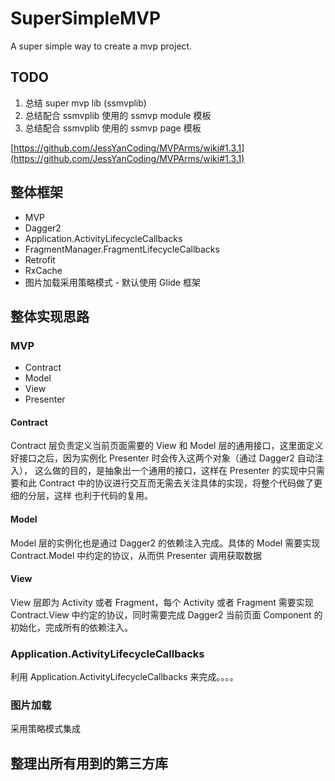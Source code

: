 # SuperSimpleMVP
A super simple way to create a mvp project.

## TODO

1. 总结 super mvp lib (ssmvplib) 
2. 总结配合 ssmvplib 使用的 ssmvp module 模板
3. 总结配合 ssmvplib 使用的 ssmvp page 模板

[https://github.com/JessYanCoding/MVPArms/wiki#1.3.1](https://github.com/JessYanCoding/MVPArms/wiki#1.3.1)

## 整体框架

- MVP
- Dagger2
- Application.ActivityLifecycleCallbacks
- FragmentManager.FragmentLifecycleCallbacks
- Retrofit
- RxCache
- 图片加载采用策略模式 - 默认使用 Glide 框架

## 整体实现思路

### MVP

- Contract
- Model
- View
- Presenter

#### Contract

Contract 层负责定义当前页面需要的 View 和 Model 层的通用接口，这里面定义好接口之后，因为实例化 Presenter 时会传入这两个对象（通过 Dagger2 自动注入），
这么做的目的，是抽象出一个通用的接口，这样在 Presenter 的实现中只需要和此 Contract 中的协议进行交互而无需去关注具体的实现，将整个代码做了更细的分层，这样
也利于代码的复用。

#### Model

Model 层的实例化也是通过 Dagger2 的依赖注入完成。具体的 Model 需要实现 Contract.Model 中约定的协议，从而供 Presenter 调用获取数据

#### View

View 层即为 Activity 或者 Fragment，每个 Activity 或者 Fragment 需要实现 Contract.View 中约定的协议，同时需要完成 Dagger2 当前页面 Component 的
初始化，完成所有的依赖注入。

### Application.ActivityLifecycleCallbacks

利用 Application.ActivityLifecycleCallbacks 来完成。。。。

### 图片加载

采用策略模式集成

## 整理出所有用到的第三方库

